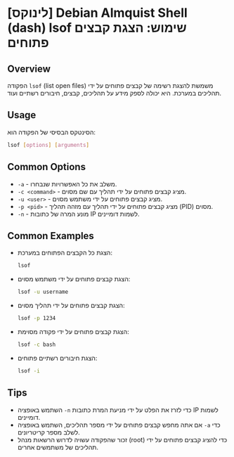 # [לינוקס] Debian Almquist Shell (dash) lsof שימוש: הצגת קבצים פתוחים

## Overview
הפקודה `lsof` (list open files) משמשת להצגת רשימה של קבצים פתוחים על ידי תהליכים במערכת. היא יכולה לספק מידע על תהליכים, קבצים, חיבורים רשתיים ועוד.

## Usage
הסינטקס הבסיסי של הפקודה הוא:

```bash
lsof [options] [arguments]
```

## Common Options
- `-a` - משלב את כל האפשרויות שנבחרו.
- `-c <command>` - מציג קבצים פתוחים על ידי תהליך עם שם מסוים.
- `-u <user>` - מציג קבצים פתוחים על ידי משתמש מסוים.
- `-p <pid>` - מציג קבצים פתוחים על ידי תהליך עם מזהה תהליך (PID) מסוים.
- `-n` - מונע המרה של כתובות IP לשמות דומיינים.

## Common Examples
- הצגת כל הקבצים הפתוחים במערכת:
  ```bash
  lsof
  ```

- הצגת קבצים פתוחים על ידי משתמש מסוים:
  ```bash
  lsof -u username
  ```

- הצגת קבצים פתוחים על ידי תהליך מסוים:
  ```bash
  lsof -p 1234
  ```

- הצגת קבצים פתוחים על ידי פקודה מסוימת:
  ```bash
  lsof -c bash
  ```

- הצגת חיבורים רשתיים פתוחים:
  ```bash
  lsof -i
  ```

## Tips
- השתמש באופציה `-n` כדי לזרז את הפלט על ידי מניעת המרת כתובות IP לשמות דומיינים.
- אם אתה מחפש קבצים פתוחים על ידי מספר תהליכים, השתמש באופציה `-a` כדי לשלב מספר קריטריונים.
- זכור שהפקודה עשויה לדרוש הרשאות מנהל (root) כדי להציג קבצים פתוחים על ידי תהליכים של משתמשים אחרים.